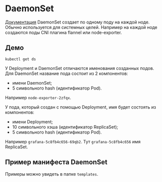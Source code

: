 # DaemonSet
[Документация](https://kubernetes.io/docs/concepts/workloads/controllers/daemonset/)
DaemonSet создает по одному поду на каждой ноде.
Обычно используется для системных целей. 
Например на каждой ноде создаются поды CNI плагина flannel или node-exporter.

## Демо
```shell script
kubectl get ds
```

У Deployment и DaemonSet отличаются именования созданных подов.
Для DaemonSet название пода состоит из 2 компонентов:
- имени DaemonSet;
- 5 символьного hash (идентификатор Pod).

Например `node-exporter-2zfqx`.

У пода, который создан с помощью Deployment, имя будет состоять из компонентов:
- имени Deployment;
- 10 символьного хэша (идентификатор ReplicaSet);
- 5 символьного hash (идентификатор Pod).

Например `grafana-5c8fb4c656-69qb2`. Тут `grafana-5c8fb4c656` имя ReplicaSet.

## Пример манифеста DaemonSet
Примеры можно увидеть в папке `templates`. 

